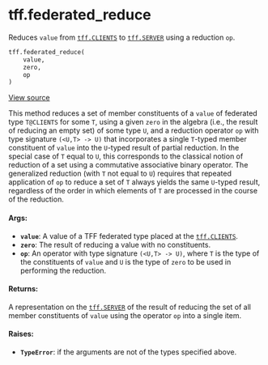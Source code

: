 <div itemscope itemtype="http://developers.google.com/ReferenceObject">
<meta itemprop="name" content="tff.federated_reduce" />
<meta itemprop="path" content="Stable" />
</div>

# tff.federated_reduce

Reduces `value` from <a href="../tff.md#CLIENTS"><code>tff.CLIENTS</code></a> to
<a href="../tff.md#SERVER"><code>tff.SERVER</code></a> using a reduction `op`.

```python
tff.federated_reduce(
    value,
    zero,
    op
)
```

<a target="_blank" href=http://github.com/tensorflow/federated/tree/master/tensorflow_federated/python/core/api/intrinsics.py>View
source</a>

<!-- Placeholder for "Used in" -->

This method reduces a set of member constituents of a `value` of federated type
`T@CLIENTS` for some `T`, using a given `zero` in the algebra (i.e., the result
of reducing an empty set) of some type `U`, and a reduction operator `op` with
type signature `(<U,T> -> U)` that incorporates a single `T`-typed member
constituent of `value` into the `U`-typed result of partial reduction. In the
special case of `T` equal to `U`, this corresponds to the classical notion of
reduction of a set using a commutative associative binary operator. The
generalized reduction (with `T` not equal to `U`) requires that repeated
application of `op` to reduce a set of `T` always yields the same `U`-typed
result, regardless of the order in which elements of `T` are processed in the
course of the reduction.

#### Args:

*   <b>`value`</b>: A value of a TFF federated type placed at the
    <a href="../tff.md#CLIENTS"><code>tff.CLIENTS</code></a>.
*   <b>`zero`</b>: The result of reducing a value with no constituents.
*   <b>`op`</b>: An operator with type signature `(<U,T> -> U)`, where `T` is
    the type of the constituents of `value` and `U` is the type of `zero` to be
    used in performing the reduction.

#### Returns:

A representation on the <a href="../tff.md#SERVER"><code>tff.SERVER</code></a>
of the result of reducing the set of all member constituents of `value` using
the operator `op` into a single item.

#### Raises:

*   <b>`TypeError`</b>: if the arguments are not of the types specified above.
